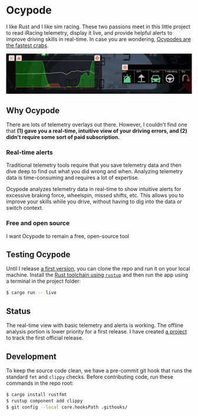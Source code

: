 # Ocypode

I like Rust and I like sim racing. These two passions meet in this little project to read iRacing telemetry, display it live, and provide helpful alerts to improve driving skills in real-time. In case you are wondering, [Ocypodes are the fastest crabs](https://en.wikipedia.org/wiki/Ocypode).

![Screenshot](/screenshots/mazda_slip.png)

## Why Ocypode
There are lots of telemetry overlays out there. However, I couldn't find one that **(1) gave you a real-time, intuitive view of your driving errors, and (2) didn't require some sort of paid subscription.**

### Real-time alerts 
Traditional telemetry tools require that you save telemetry data and then dive deep to find out what you did wrong and when. Analyzing telemetry data is time-consuming and requires a lot of expertise.

Ocypode analyzes telemetry data in real-time to show intuitive alerts for excessive braking force, wheelspin, missed shifts, etc. This allows you to improve your skills while you drive, without having to dig into the data or switch context.

### Free and open source
I want Ocypode to remain a free, open-source tool

## Testing Ocypode
Until I release [a first version](https://github.com/users/sapessi/projects/1/views/1), you can clone the repo and run it on your local machine. Install the [Rust toolchain using `rustup`](https://rustup.rs/) and then run the app using a terminal in the project folder:

```sh
$ cargo run -- live
```

## Status
The real-time view with basic telemetry and alerts is working. The offline analysis portion is lower priority for a first release. I have created [a project](https://github.com/users/sapessi/projects/1/views/1) to track the first official release.

## Development
To keep the source code clean, we have a pre-commit git hook that runs the standard `fmt` and `clippy` checks. Before contributing code, run these commands in the repo root:

```sh
$ cargo install rustfmt
$ rustup component add clippy
$ git config --local core.hooksPath .githooks/
```